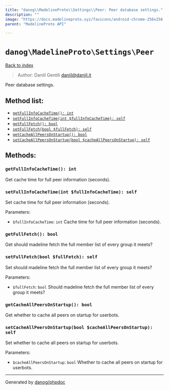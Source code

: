 ```yaml
---
title: "danog\\MadelineProto\\Settings\\Peer: Peer database settings."
description: ""
image: "https://docs.madelineproto.xyz/favicons/android-chrome-256x256.png"
parent: "MadelineProto API"

---
```

# `danog\MadelineProto\Settings\Peer`
[Back to index](../../../index.html)

> Author: Daniil Gentili <daniil@daniil.it>  
  

Peer database settings.  




## Method list:
* [`getFullInfoCacheTime(): int`](#getfullinfocachetime-int)
* [`setFullInfoCacheTime(int $fullInfoCacheTime): self`](#setfullinfocachetime-int-fullinfocachetime-self)
* [`getFullFetch(): bool`](#getfullfetch-bool)
* [`setFullFetch(bool $fullFetch): self`](#setfullfetch-bool-fullfetch-self)
* [`getCacheAllPeersOnStartup(): bool`](#getcacheallpeersonstartup-bool)
* [`setCacheAllPeersOnStartup(bool $cacheAllPeersOnStartup): self`](#setcacheallpeersonstartup-bool-cacheallpeersonstartup-self)

## Methods:
### `getFullInfoCacheTime(): int`

Get cache time for full peer information (seconds).



### `setFullInfoCacheTime(int $fullInfoCacheTime): self`

Set cache time for full peer information (seconds).


Parameters:

* `$fullInfoCacheTime`: `int` Cache time for full peer information (seconds).  



### `getFullFetch(): bool`

Get should madeline fetch the full member list of every group it meets?



### `setFullFetch(bool $fullFetch): self`

Set should madeline fetch the full member list of every group it meets?


Parameters:

* `$fullFetch`: `bool` Should madeline fetch the full member list of every group it meets?  



### `getCacheAllPeersOnStartup(): bool`

Get whether to cache all peers on startup for userbots.



### `setCacheAllPeersOnStartup(bool $cacheAllPeersOnStartup): self`

Set whether to cache all peers on startup for userbots.


Parameters:

* `$cacheAllPeersOnStartup`: `bool` Whether to cache all peers on startup for userbots.  



---
Generated by [danog/phpdoc](https://phpdoc.daniil.it)

